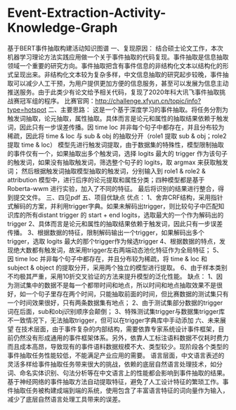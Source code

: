 # Event-Extraction-Activity-Knowledge-Graph
基于BERT事件抽取构建活动知识图谱
一、复现原因：
结合硕士论文工作，本次机器学习理论方法实践应用做一个关于事件抽取的代码复现。事件抽取是信息抽取领域一个重要的研究方向。事件抽取把含有事件信息的非结构化文本以结构化的形式呈现出来。非结构化文本较为复杂多样，中文信息抽取的研究起步较晚，事件抽取可以减少人工干预，为用户提供更加方便的信息服务，甚至可以发展为信息主动推送服务。由于此类少有论文给予相关代码，复现了2020年科大讯飞事件抽取挑战赛冠军组的程序。
比赛官网：http://challenge.xfyun.cn/topic/info?type=hotspot
二、主要思路：
这是一个基于深度学习的事件抽取。将任务分割为触发词抽取，论元抽取，属性抽取。具体而言是论元和属性的抽取结果依赖于触发词，因此只有一步误差传播。因 time loc 并非每个句子中都存在，并且分布较为稀疏，因此将 time & loc 与 sub & obj 的抽取分开（role1 提取 sub & obj；role2 提取 time & loc） 
模型先进行触发词提取，由于数据集的特殊性，模型限制抽取的事件仅有一个，如果抽取出多个触发词，选择 logits 最大的 trigger 作为该句子的触发词，如果没有抽取触发词，筛选整个句子的 logits，取 argmax 来获取触发词； 
然后根据触发词抽取模型抽取的触发词，分别输入到 role1 & role2 & attribution 模型中，进行后序的论元提取和属性分类；四种模型都是基于 Roberta-wwm 进行实验，加入了不同的特征。
最后将识别的结果进行整合，得到提交文件。
三、四见pdf
五、项目优缺点
优点：
1、舍弃CRF结构，采用指针式解码的方案，并利用trigger字典。如果未解码出trigger，则比较句子中匹配知识库的所有distant  trigger 的 start + end logits，选取最大的一个作为解码出的 trigger
2、具体而言是论元和属性的抽取结果依赖于触发词，因此只有一步误差传播。
3、根据数据的特征，限制解码输出一个trigger，如果解码出多个trigger，选取 logits 最大的那个trigger作为候选trigger
4、根据数据的特点，发现绝大数都有触发词，故采用trigger左右两端动态池化特征作为全局特征；
5、因 time loc 并非每个句子中都存在，并且分布较为稀疏，将 time & loc 和 subject & object 的提取分开，采用两个独立的模型进行提取。
6、由于样本类别不均极其严重，采用10折交叉验证的方法来提升模型的泛化性能。
缺点：
1、因为测试集中的数据不是每一个都带时间和地点，所以时间和地点抽取效果不是很好，如一个句子里存在两个时间，只能抽取前面的时间，但比赛数据的测试集只有一个时间效果很好，只有两条数据集有地点；
2、由于测试集部分数据的trigger词在后面，sub和obj识别顺序会颠倒；
3、特殊测试集trigger与数据集trigger库不一致情况下，无法抽取trigger，但可以在trigger字典库中手动添加
六、未来展望
在技术层面，由于事件复杂的内部结构，需要依靠专家系统设计事件框架，目前仍然没有形成通用的事件框架体系。另外，依靠人工标注语料数据不仅耗时费力而且成本高昂，导致现有的事件语料数据规模不大、类型较少。现阶段各个类型的事件抽取任务性能较低，不能满足产业应用的需要。
语言层面，中文语言表述的灵活多样给事件抽取任务带来很大的挑战，依赖的底层自然语言处理技术，如分词、命名实体识别、句法分析等在中文语言上的性能都会影响到事件抽取的结果。基于神经网络的事件抽取方法自动提取特征，避免了人工设计特征的繁琐工作。事件抽取任务被构建成端到端的系统，使用包含了丰富语言特征的词向量作为输入，减少了底层自然语言处理工具带来的误差。

